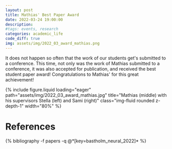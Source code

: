 ```yaml
---
layout: post
title: Mathias' Best Paper Award
date: 2022-03-24 19:00:00
description: 
#tags: events, research 
categories: academic_life
code_diff: true
img: assets/img/2022_03_award_mathias.png
---
```


It does not happen so often that the work of our students get's submitted to a conference. This time, not only was the work of Mathias submitted to a conference, it was also accepted for publication, and received the best student paper award! 
Congratulations to Mathias' for this great achievement!

<!--[assets/img/2022_03_award_mathias.png]-->

{% include figure.liquid loading="eager" path="assets/img/2022_03_award_mathias.jpg" title="Mathias (middle) with his supervisors Stella (left) and Sami (right)" class="img-fluid rounded z-depth-1"   width="80%" %}


<!--The corresponding paper 
"Neural Network-based Human Motion Smoother", Mathias Bastholm , Stella Graßhof, and Sami Brandt, In the International Conference on Pattern Recognition Applications and Methods (ICPRAM), Feb 2022 -->


# References
<div class="publications">
  {% bibliography -f papers -q @*[key=bastholm_neural_2022]* %}
</div>
